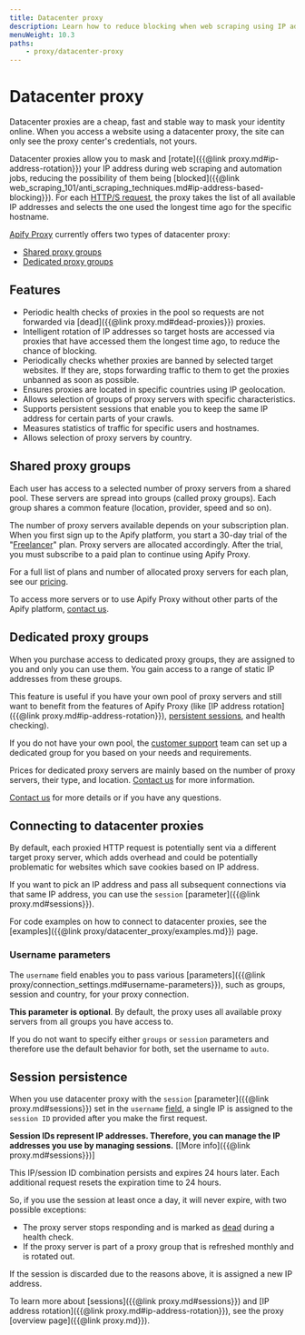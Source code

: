 ```yaml
---
title: Datacenter proxy
description: Learn how to reduce blocking when web scraping using IP address rotation. See proxy parameters and learn to implement Apify Proxy in an application.
menuWeight: 10.3
paths:
    - proxy/datacenter-proxy
---
```


# [](#datacenter-proxy) Datacenter proxy

Datacenter proxies are a cheap, fast and stable way to mask your identity online. When you access a website using a datacenter proxy, the site can only see the proxy center's credentials, not yours.

Datacenter proxies allow you to mask and [rotate]({{@link proxy.md#ip-address-rotation}}) your IP address during web scraping and automation jobs, reducing the possibility of them being [blocked]({{@link web_scraping_101/anti_scraping_techniques.md#ip-address-based-blocking}}). For each [HTTP/S request](https://developer.mozilla.org/en-US/docs/Web/HTTP/Methods), the proxy takes the list of all available IP addresses and selects the one used the longest time ago for the specific hostname.

[Apify Proxy](https://apify.com/proxy) currently offers two types of datacenter proxy:

* [Shared proxy groups](#shared-proxy-groups)
* [Dedicated proxy groups](#dedicated-proxy-groups)

## [](#features) Features

* Periodic health checks of proxies in the pool so requests are not forwarded via [dead]({{@link proxy.md#dead-proxies}}) proxies.
* Intelligent rotation of IP addresses so target hosts are accessed via proxies that have accessed them the longest time ago, to reduce the chance of blocking.
* Periodically checks whether proxies are banned by selected target websites. If they are, stops forwarding traffic to them to get the proxies unbanned as soon as possible.
* Ensures proxies are located in specific countries using IP geolocation.
* Allows selection of groups of proxy servers with specific characteristics.
* Supports persistent sessions that enable you to keep the same IP address for certain parts of your crawls.
* Measures statistics of traffic for specific users and hostnames.
* Allows selection of proxy servers by country.

## [](#shared-proxy-groups) Shared proxy groups

Each user has access to a selected number of proxy servers from a shared pool. These servers are spread into groups (called proxy groups). Each group shares a common feature (location, provider, speed and so on).

The number of proxy servers available depends on your subscription plan. When you first sign up to the Apify platform, you start a 30-day trial of the "[Freelancer](https://apify.com/pricing)" plan. Proxy servers are allocated accordingly. After the trial, you must subscribe to a paid plan to continue using Apify Proxy.

For a full list of plans and number of allocated proxy servers for each plan, see our [pricing](https://apify.com/pricing).

To access more servers or to use Apify Proxy without other parts of the Apify platform, [contact us](https://apify.com/contact).

## [](#dedicated-proxy-groups) Dedicated proxy groups

When you purchase access to dedicated proxy groups, they are assigned to you and only you can use them. You gain access to a range of static IP addresses from these groups.

This feature is useful if you have your own pool of proxy servers and still want to benefit from the features of Apify Proxy (like [IP address rotation]({{@link proxy.md#ip-address-rotation}}), [persistent sessions](#session-persistence), and health checking).

If you do not have your own pool, the [customer support](https://apify.com/contact) team can set up a dedicated group for you based on your needs and requirements.

Prices for dedicated proxy servers are mainly based on the number of proxy servers, their type, and location. [Contact us](https://apify.com/contact) for more information.

[Contact us](https://apify.com/contact) for more details or if you have any questions.

## [](#connecting-to-datacenter-proxies) Connecting to datacenter proxies

By default, each proxied HTTP request is potentially sent via a different target proxy server, which adds overhead and could be potentially problematic for websites which save cookies based on IP address.

If you want to pick an IP address and pass all subsequent connections via that same IP address, you can use the `session` [parameter]({{@link proxy.md#sessions}}).

For code examples on how to connect to datacenter proxies, see the [examples]({{@link proxy/datacenter_proxy/examples.md}}) page.

### [](#username-parameters) Username parameters

The `username` field enables you to pass various [parameters]({{@link proxy/connection_settings.md#username-parameters}}), such as groups, session and country, for your proxy connection.

**This parameter is optional**. By default, the proxy uses all available proxy servers from all groups you have access to.

If you do not want to specify either `groups` or `session` parameters and therefore use the default behavior for both, set the username to `auto`.

## [](#session-persistence) Session persistence

When you use datacenter proxy with the `session` [parameter]({{@link proxy.md#sessions}}) set in the `username` [field](#username-parameters), a single IP is assigned to the `session ID` provided after you make the first request.

**Session IDs represent IP addresses. Therefore, you can manage the IP addresses you use by managing sessions.** [[More info]({{@link proxy.md#sessions}})]

This IP/session ID combination persists and expires 24 hours later. Each additional request resets the expiration time to 24 hours.

So, if you use the session at least once a day, it will never expire, with two possible exceptions:

* The proxy server stops responding and is marked as [dead](#dead-proxies) during a health check.
* If the proxy server is part of a proxy group that is refreshed monthly and is rotated out.

If the session is discarded due to the reasons above, it is assigned a new IP address.

To learn more about [sessions]({{@link proxy.md#sessions}}) and [IP address rotation]({{@link proxy.md#ip-address-rotation}}), see the proxy [overview page]({{@link proxy.md}}).


